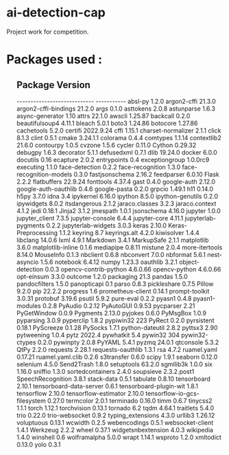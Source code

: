 # ai-detection-cap
Project work for competition.
<h1>Packages used :</h1>
<ul>
<h2>Package                      Version</h2>
---------------------------- -----------
absl-py                      1.2.0
argon2-cffi                  21.3.0
argon2-cffi-bindings         21.2.0
args                         0.1.0
asttokens                    2.0.8
astunparse                   1.6.3
async-generator              1.10
attrs                        22.1.0
awscli                       1.25.87
backcall                     0.2.0
beautifulsoup4               4.11.1
bleach                       5.0.1
boto3                        1.24.86
botocore                     1.27.86
cachetools                   5.2.0
certifi                      2022.9.24
cffi                         1.15.1
charset-normalizer           2.1.1
click                        8.1.3
clint                        0.5.1
cmake                        3.24.1.1
colorama                     0.4.4
comtypes                     1.1.14
contextlib2                  21.6.0
contourpy                    1.0.5
cvzone                       1.5.6
cycler                       0.11.0
Cython                       0.29.32
debugpy                      1.6.3
decorator                    5.1.1
defusedxml                   0.7.1
dlib                         19.24.0
docker                       6.0.0
docutils                     0.16
ecapture                     2.0.2
entrypoints                  0.4
exceptiongroup               1.0.0rc9
executing                    1.1.0
face-detection               0.2.2
face-recognition             1.3.0
face-recognition-models      0.3.0
fastjsonschema               2.16.2
feedparser                   6.0.10
Flask                        2.2.2
flatbuffers                  22.9.24
fonttools                    4.37.4
gast                         0.4.0
google-auth                  2.12.0
google-auth-oauthlib         0.4.6
google-pasta                 0.2.0
grpcio                       1.49.1
h11                          0.14.0
h5py                         3.7.0
idna                         3.4
ipykernel                    6.16.0
ipython                      8.5.0
ipython-genutils             0.2.0
ipywidgets                   8.0.2
itsdangerous                 2.1.2
jaraco.classes               3.2.3
jaraco.context               4.1.2
jedi                         0.18.1
Jinja2                       3.1.2
jmespath                     1.0.1
jsonschema                   4.16.0
jupyter                      1.0.0
jupyter_client               7.3.5
jupyter-console              6.4.4
jupyter-core                 4.11.1
jupyterlab-pygments          0.2.2
jupyterlab-widgets           3.0.3
keras                        2.10.0
Keras-Preprocessing          1.1.2
keyring                      8.7
keyrings.alt                 4.2.0
kiwisolver                   1.4.4
libclang                     14.0.6
lxml                         4.9.1
Markdown                     3.4.1
MarkupSafe                   2.1.1
matplotlib                   3.6.0
matplotlib-inline            0.1.6
mediapipe                    0.8.11
mistune                      2.0.4
more-itertools               8.14.0
MouseInfo                    0.1.3
nbclient                     0.6.8
nbconvert                    7.0.0
nbformat                     5.6.1
nest-asyncio                 1.5.6
notebook                     6.4.12
numpy                        1.23.3
oauthlib                     3.2.1
object-detection             0.0.3
opencv-contrib-python        4.6.0.66
opencv-python                4.6.0.66
opt-einsum                   3.3.0
outcome                      1.2.0
packaging                    21.3
pandas                       1.5.0
pandocfilters                1.5.0
panopticapi                  0.1
parso                        0.8.3
pickleshare                  0.7.5
Pillow                       9.2.0
pip                          22.2.2
progress                     1.6
prometheus-client            0.14.1
prompt-toolkit               3.0.31
protobuf                     3.19.6
psutil                       5.9.2
pure-eval                    0.2.2
pyasn1                       0.4.8
pyasn1-modules               0.2.8
PyAudio                      0.2.12
PyAutoGUI                    0.9.53
pycparser                    2.21
PyGetWindow                  0.0.9
Pygments                     2.13.0
pyjokes                      0.6.0
PyMsgBox                     1.0.9
pyparsing                    3.0.9
pyperclip                    1.8.2
pypiwin32                    223
PyRect                       0.2.0
pyrsistent                   0.18.1
PyScreeze                    0.1.28
PySocks                      1.7.1
python-dateutil              2.8.2
pyttsx3                      2.90
pytweening                   1.0.4
pytz                         2022.4
pywhatkit                    5.4
pywin32                      304
pywin32-ctypes               0.2.0
pywinpty                     2.0.8
PyYAML                       5.4.1
pyzmq                        24.0.1
qtconsole                    5.3.2
QtPy                         2.2.0
requests                     2.28.1
requests-oauthlib            1.3.1
rsa                          4.7.2
ruamel.yaml                  0.17.21
ruamel.yaml.clib             0.2.6
s3transfer                   0.6.0
scipy                        1.9.1
seaborn                      0.12.0
selenium                     4.5.0
Send2Trash                   1.8.0
setuptools                   63.2.0
sgmllib3k                    1.0.0
six                          1.16.0
sniffio                      1.3.0
sortedcontainers             2.4.0
soupsieve                    2.3.2.post1
SpeechRecognition            3.8.1
stack-data                   0.5.1
tabulate                     0.8.10
tensorboard                  2.10.1
tensorboard-data-server      0.6.1
tensorboard-plugin-wit       1.8.1
tensorflow                   2.10.0
tensorflow-estimator         2.10.0
tensorflow-io-gcs-filesystem 0.27.0
termcolor                    2.0.1
terminado                    0.16.0
timm                         0.6.7
tinycss2                     1.1.1
torch                        1.12.1
torchvision                  0.13.1
tornado                      6.2
tqdm                         4.64.1
traitlets                    5.4.0
trio                         0.22.0
trio-websocket               0.9.2
typing_extensions            4.3.0
urllib3                      1.26.12
voluptuous                   0.13.1
wcwidth                      0.2.5
webencodings                 0.5.1
websocket-client             1.4.1
Werkzeug                     2.2.2
wheel                        0.37.1
widgetsnbextension           4.0.3
wikipedia                    1.4.0
winshell                     0.6
wolframalpha                 5.0.0
wrapt                        1.14.1
wsproto                      1.2.0
xmltodict                    0.13.0
yolo                         0.3.1

</ul>
